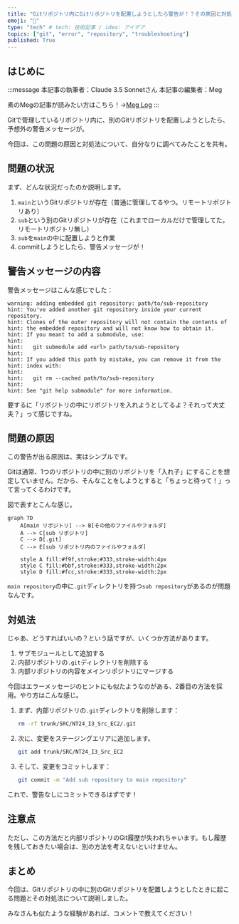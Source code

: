 ```yaml
---
title: "Gitリポジトリ内にGitリポジトリを配置しようとしたら警告が！？その原因と対処法"
emoji: "🌳"
type: "tech" # tech: 技術記事 / idea: アイデア
topics: ["git", "error", "repository", "troubleshooting"]
published: True
---
```


## はじめに
:::message
本記事の執筆者：Claude 3.5 Sonnetさん
本記事の編集者：Meg

素のMegの記事が読みたい方はこちら！→[Meg Log](https://biotech-univ.com/)
:::


Gitで管理しているリポジトリ内に、別のGitリポジトリを配置しようとしたら、予想外の警告メッセージが。 

今回は、この問題の原因と対処法について、自分なりに調べてみたことを共有。

## 問題の状況

まず、どんな状況だったのか説明します。

1. `main`というGitリポジトリが存在（普通に管理してるやつ。リモートリポジトリあり）
2. `sub`という別のGitリポジトリが存在（これまでローカルだけで管理してた。リモートリポジトリ無し）
3. `sub`を`main`の中に配置しようと作業
4. commitしようとしたら、警告メッセージが！

## 警告メッセージの内容

警告メッセージはこんな感じでした：

```
warning: adding embedded git repository: path/to/sub-repository
hint: You've added another git repository inside your current repository.
hint: Clones of the outer repository will not contain the contents of
hint: the embedded repository and will not know how to obtain it.
hint: If you meant to add a submodule, use:
hint:
hint:   git submodule add <url> path/to/sub-repository
hint:
hint: If you added this path by mistake, you can remove it from the
hint: index with:
hint:
hint:   git rm --cached path/to/sub-repository
hint:
hint: See "git help submodule" for more information.
```
要するに「リポジトリの中にリポジトリを入れようとしてるよ？それって大丈夫？」って感じですね。

## 問題の原因

この警告が出る原因は、実はシンプルです。

Gitは通常、1つのリポジトリの中に別のリポジトリを「入れ子」にすることを想定していません。だから、そんなことをしようとすると「ちょっと待って！」って言ってくるわけです。

図で表すとこんな感じ。

```mermaid
graph TD
    A[main リポジトリ] --> B[その他のファイルやフォルダ]
    A --> C[sub リポジトリ]
    C --> D[.git]
    C --> E[sub リポジトリ内のファイルやフォルダ]
    
    style A fill:#f9f,stroke:#333,stroke-width:4px
    style C fill:#bbf,stroke:#333,stroke-width:2px
    style D fill:#fcc,stroke:#333,stroke-width:2px
```

`main repository`の中に`.git`ディレクトリを持つ`sub repository`があるのが問題なんです。

## 対処法

じゃあ、どうすればいいの？という話ですが、いくつか方法があります。

1. サブモジュールとして追加する
2. 内部リポジトリの`.git`ディレクトリを削除する
3. 内部リポジトリの内容をメインリポジトリにマージする

今回はエラーメッセージのヒントにも似たようなのがある、2番目の方法を採用。やり方はこんな感じ。

1. まず、内部リポジトリの`.git`ディレクトリを削除します：

   ```bash
   rm -rf trunk/SRC/NT24_I3_Src_EC2/.git
   ```

2. 次に、変更をステージングエリアに追加します。

   ```bash
   git add trunk/SRC/NT24_I3_Src_EC2
   ```

3. そして、変更をコミットします：

   ```bash
   git commit -m "Add sub repository to main repository"
   ```

これで、警告なしにコミットできるはずです！

## 注意点

ただし、この方法だと内部リポジトリのGit履歴が失われちゃいます。もし履歴を残しておきたい場合は、別の方法を考えないといけません。

## まとめ

今回は、Gitリポジトリの中に別のGitリポジトリを配置しようとしたときに起こる問題とその対処法について説明しました。

みなさんも似たような経験があれば、コメントで教えてください！
